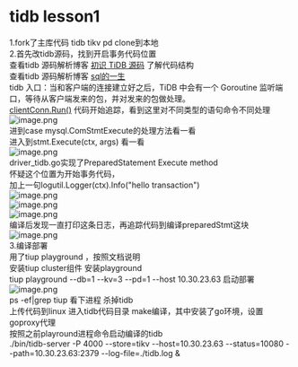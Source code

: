 # tidb lesson1

1.fork了主库代码 tidb tikv pd clone到本地<br />2.首先改tidb源码，找到开启事务代码位置<br />查看tidb 源码解析博客   [初识 TiDB 源码](https://pingcap.com/blog-cn/tidb-source-code-reading-2/#tidb-%E6%BA%90%E7%A0%81%E9%98%85%E8%AF%BB%E7%B3%BB%E5%88%97%E6%96%87%E7%AB%A0%E4%BA%8C%E5%88%9D%E8%AF%86-tidb-%E6%BA%90%E7%A0%81) 了解代码结构<br />查看tidb 源码解析博客  [sql的一生](https://pingcap.com/blog-cn/tidb-source-code-reading-3/)<br />tidb 入口：当和客户端的连接建立好之后，TiDB 中会有一个 Goroutine 监听端口，等待从客户端发来的包，并对发来的包做处理。<br />[clientConn.Run()](https://github.com/pingcap/tidb/blob/source-code/server/conn.go#L413) 代码开始追踪，看到这里对不同类型的语句命令不同处理<br />![image.png](https://cdn.nlark.com/yuque/0/2020/png/1389378/1597409321634-53c91c0e-81da-466e-8ce1-e4343a98210b.png#align=left&display=inline&height=699&margin=%5Bobject%20Object%5D&name=image.png&originHeight=699&originWidth=875&size=73159&status=done&style=none&width=875)<br />进到case mysql.ComStmtExecute的处理方法看一看<br />进入到stmt.Execute(ctx, args) 看一看<br />![image.png](https://cdn.nlark.com/yuque/0/2020/png/1389378/1597409601974-b5a9c70e-b8fd-40d1-9653-2afae2f502ec.png#align=left&display=inline&height=266&margin=%5Bobject%20Object%5D&name=image.png&originHeight=266&originWidth=1169&size=27862&status=done&style=none&width=1169)<br />driver_tidb.go实现了PreparedStatement Execute method<br />怀疑这个位置为开始事务代码，<br />加上一句logutil.Logger(ctx).Info("hello transaction")<br />![image.png](https://cdn.nlark.com/yuque/0/2020/png/1389378/1597410383500-1c6b1a58-dcd8-45b5-9f5e-418064c9fadf.png#align=left&display=inline&height=513&margin=%5Bobject%20Object%5D&name=image.png&originHeight=513&originWidth=1236&size=59616&status=done&style=none&width=1236)<br />![image.png](https://cdn.nlark.com/yuque/0/2020/png/1389378/1597412697825-66a1b3e2-222b-4ecb-aa32-cddddca83ccc.png#align=left&display=inline&height=464&margin=%5Bobject%20Object%5D&name=image.png&originHeight=464&originWidth=1128&size=49932&status=done&style=none&width=1128)<br />![image.png](https://cdn.nlark.com/yuque/0/2020/png/1389378/1597412726596-dc70ebd8-7568-48d1-a1c2-2d2d010755f4.png#align=left&display=inline&height=265&margin=%5Bobject%20Object%5D&name=image.png&originHeight=265&originWidth=800&size=51931&status=done&style=none&width=800)<br />编译后发现一直打印这条日志，再追踪代码到编译preparedStmt这块<br />![image.png](https://cdn.nlark.com/yuque/0/2020/png/1389378/1597411153517-d3a52c54-f2f2-41f2-b6ac-262969212a16.png#align=left&display=inline&height=655&margin=%5Bobject%20Object%5D&name=image.png&originHeight=655&originWidth=907&size=58991&status=done&style=none&width=907)<br />3.编译部署<br />用了tiup playground ，按照文档说明<br />安装tiup cluster组件  安装playground<br />tiup playground --db=1 --kv=3 --pd=1 --host 10.30.23.63 启动部署<br />![image.png](https://cdn.nlark.com/yuque/0/2020/png/1389378/1597412965477-21abe902-aadc-4fe5-81e5-83c99b3adfdf.png#align=left&display=inline&height=353&margin=%5Bobject%20Object%5D&name=image.png&originHeight=353&originWidth=1320&size=39819&status=done&style=none&width=1320)<br />ps -ef|grep tiup 看下进程 杀掉tidb<br />上传代码到linux 进入tidb代码目录 make编译，其中安装了go环境，设置goproxy代理<br />按照之前playround进程命令启动编译的tidb<br />./bin/tidb-server -P 4000 --store=tikv --host=10.30.23.63 --status=10080 --path=10.30.23.63:2379 --log-file=./tidb.log &<br />
<br />
<br />
<br />
<br />
<br />
<br />

